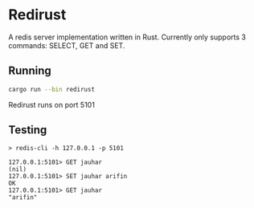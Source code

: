 # Redirust

A redis server implementation written in Rust. Currently only supports 3 commands: SELECT, GET and SET.

## Running

```bash
cargo run --bin redirust
```

Redirust runs on port 5101

## Testing

```
> redis-cli -h 127.0.0.1 -p 5101

127.0.0.1:5101> GET jauhar
(nil)
127.0.0.1:5101> SET jauhar arifin
OK
127.0.0.1:5101> GET jauhar
"arifin"
```

